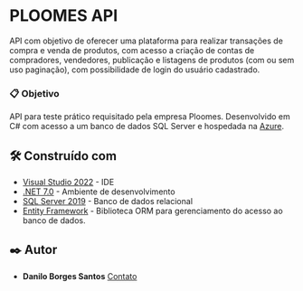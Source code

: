 ﻿# PLOOMES API

API com objetivo de oferecer uma plataforma para realizar transações de compra e venda de produtos,
com acesso a criação de contas de compradores, vendedores, publicação e listagens de produtos (com ou sem uso paginação),
com possibilidade de login do usuário cadastrado.


### 📋 Objetivo

API para teste prático requisitado pela empresa Ploomes. Desenvolvido em C# com acesso a um
banco de dados SQL Server e hospedada na [Azure](https://webazureploomes.azurewebsites.net/swagger/index.html).

## 🛠️ Construído com

* [Visual Studio 2022](https://visualstudio.microsoft.com/) - IDE
* [.NET 7.0](https://dotnet.microsoft.com/en-us/download/dotnet/7.0) - Ambiente de desenvolvimento
* [SQL Server 2019](https://www.microsoft.com/pt-br/sql-server/sql-server-downloads) - Banco de dados relacional
* [Entity Framework](https://learn.microsoft.com/pt-br/ef/) - Biblioteca ORM para gerenciamento do acesso ao banco de dados.

## ✒️ Autor

* **Danilo Borges Santos** [Contato](https://www.dandev.com.br)